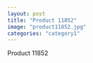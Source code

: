 ```yaml
---
layout: post
title: "Product 11852"
image: "product11852.jpg"
categories: "category1"
---
```

Product 11852
